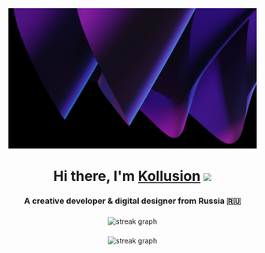 <img align="center" src="https://github.com/Kollusion/Kollusion/blob/main/purple-abstract-5120x2880-11090.jpg?raw=true"/>
<h1 align="center">Hi there, I'm <a href="https://kollusion.netlify.app" target="_blank">Kollusion</a> 
<img src="https://github.com/blackcater/blackcater/raw/main/images/Hi.gif" height="32"/></h1>
<h3 align="center">A creative developer & digital designer from Russia 🇷🇺</h3>

###

<div align="center">
  <img src="https://skillicons.dev/icons?i=js,ts,astro,nextjs,mongodb,react,tailwind,vscode,arch,bun,python,bash,git" height="220" alt="streak graph"  />
</div>

###

<div align="center">
  <img src="https://streak-stats.demolab.com?user=Kollusion&locale=en&mode=daily&theme=dark&hide_border=false&border_radius=5&order=3" height="220" alt="streak graph"  />
</div>

###
